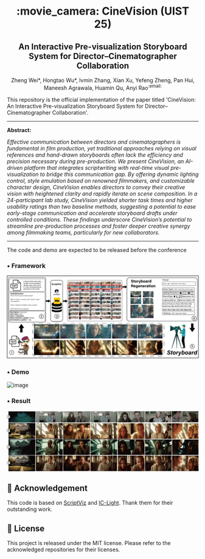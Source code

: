 <div align="center">
  <h1> :movie_camera: CineVision (UIST 25)</h1>
  <h2> An Interactive Pre-visualization Storyboard System for Director–Cinematographer Collaboration </h2>
</div>

<p align="center">Zheng Wei&#42;, Hongtao Wu&#42;, lvmin Zhang, Xian Xu, Yefeng Zheng, Pan Hui, Maneesh Agrawala, Huamin Qu, Anyi Rao<sup>:email:</sup></p>


This repository is the official implementation of the paper titled 'CineVision: An Interactive Pre-visualization Storyboard System for Director–Cinematographer Collaboration'. 

<hr />

<p align="justify">
<b>Abstract:</b> <i>

Effective communication between directors and cinematographers is fundamental in film production, yet traditional approaches relying on visual references and hand-drawn storyboards often lack the efficiency and precision necessary during pre-production. We present CineVision, an AI-driven platform that integrates scriptwriting with real-time visual pre-visualization to bridge this communication gap. By offering dynamic lighting control, style emulation based on renowned filmmakers, and customizable character design, CineVision enables directors to convey their creative vision with heightened clarity and rapidly iterate on scene composition. In a 24-participant lab study, CineVision yielded shorter task times and higher usability ratings than two baseline methods, suggesting a potential to ease early-stage communication and accelerate storyboard drafts under controlled conditions. These findings underscore CineVision’s potential to streamline pre-production processes and foster deeper creative synergy among filmmaking teams, particularly for new collaborators.
  
</i>
</p>

<hr />



The code and demo are expected to be released before the conference



### • Framework

![image](./fig/UIST.png)

### • Demo

![image](./fig/pipeline.png)


### • Result

![image](./fig/result2.png)



<h2 id="acknowledgement">🤗 Acknowledgement</h2>

This code is based on [ScriptViz](https://virtualfilmstudio.github.io/projects/scriptviz/) and [IC-Light](https://github.com/lllyasviel/IC-Light). Thank them for their outstanding work. 

<h2 id="license">🎫 License</h2>

This project is released under the MIT license. Please refer to the acknowledged repositories for their licenses.
